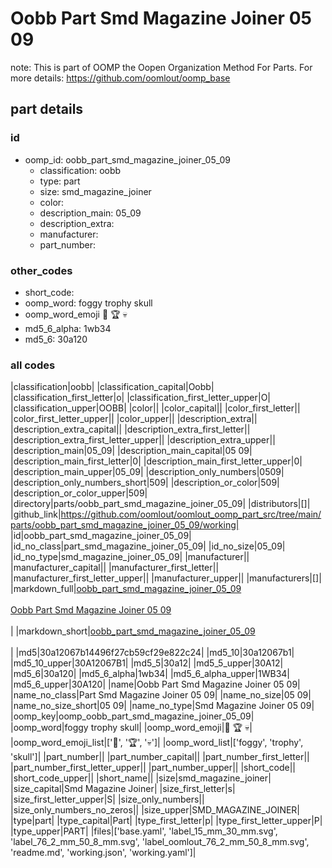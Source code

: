 # Oobb Part Smd Magazine Joiner 05 09  

note: This is part of OOMP the Oopen Organization Method For Parts. For more details: https://github.com/oomlout/oomp_base

##  part details





### id
* oomp_id: oobb_part_smd_magazine_joiner_05_09
  * classification: oobb
  * type: part
  * size: smd_magazine_joiner
  * color: 
  * description_main: 05_09
  * description_extra: 
  * manufacturer: 
  * part_number: 

### other_codes
* short_code: 
* oomp_word: foggy trophy skull
* oomp_word_emoji :foggy: :trophy: :skull:
* md5_6_alpha: 1wb34
* md5_6: 30a120

### all codes 
|classification|oobb|
|classification_capital|Oobb|
|classification_first_letter|o|
|classification_first_letter_upper|O|
|classification_upper|OOBB|
|color||
|color_capital||
|color_first_letter||
|color_first_letter_upper||
|color_upper||
|description_extra||
|description_extra_capital||
|description_extra_first_letter||
|description_extra_first_letter_upper||
|description_extra_upper||
|description_main|05_09|
|description_main_capital|05 09|
|description_main_first_letter|0|
|description_main_first_letter_upper|0|
|description_main_upper|05_09|
|description_only_numbers|0509|
|description_only_numbers_short|509|
|description_or_color|509|
|description_or_color_upper|509|
|directory|parts/oobb_part_smd_magazine_joiner_05_09|
|distributors|[]|
|github_link|https://github.com/oomlout/oomlout_oomp_part_src/tree/main/parts/oobb_part_smd_magazine_joiner_05_09/working|
|id|oobb_part_smd_magazine_joiner_05_09|
|id_no_class|part_smd_magazine_joiner_05_09|
|id_no_size|05_09|
|id_no_type|smd_magazine_joiner_05_09|
|manufacturer||
|manufacturer_capital||
|manufacturer_first_letter||
|manufacturer_first_letter_upper||
|manufacturer_upper||
|manufacturers|[]|
|markdown_full|[oobb_part_smd_magazine_joiner_05_09](https://github.com/oomlout/oomlout_oomp_part_src/tree/main/parts/oobb_part_smd_magazine_joiner_05_09/working)<br>[](https://github.com/oomlout/oomlout_oomp_part_src/tree/main/parts/oobb_part_smd_magazine_joiner_05_09/working)<br>[Oobb Part Smd Magazine Joiner 05 09](https://github.com/oomlout/oomlout_oomp_part_src/tree/main/parts/oobb_part_smd_magazine_joiner_05_09/working)<br><br>|
|markdown_short|[oobb_part_smd_magazine_joiner_05_09](https://github.com/oomlout/oomlout_oomp_part_src/tree/main/parts/oobb_part_smd_magazine_joiner_05_09/working)<br><br>|
|md5|30a12067b14496f27cb59cf29e822c24|
|md5_10|30a12067b1|
|md5_10_upper|30A12067B1|
|md5_5|30a12|
|md5_5_upper|30A12|
|md5_6|30a120|
|md5_6_alpha|1wb34|
|md5_6_alpha_upper|1WB34|
|md5_6_upper|30A120|
|name|Oobb Part Smd Magazine Joiner 05 09|
|name_no_class|Part Smd Magazine Joiner 05 09|
|name_no_size|05 09|
|name_no_size_short|05 09|
|name_no_type|Smd Magazine Joiner 05 09|
|oomp_key|oomp_oobb_part_smd_magazine_joiner_05_09|
|oomp_word|foggy trophy skull|
|oomp_word_emoji|:foggy: :trophy: :skull:|
|oomp_word_emoji_list|[':foggy:', ':trophy:', ':skull:']|
|oomp_word_list|['foggy', 'trophy', 'skull']|
|part_number||
|part_number_capital||
|part_number_first_letter||
|part_number_first_letter_upper||
|part_number_upper||
|short_code||
|short_code_upper||
|short_name||
|size|smd_magazine_joiner|
|size_capital|Smd Magazine Joiner|
|size_first_letter|s|
|size_first_letter_upper|S|
|size_only_numbers||
|size_only_numbers_no_zeros||
|size_upper|SMD_MAGAZINE_JOINER|
|type|part|
|type_capital|Part|
|type_first_letter|p|
|type_first_letter_upper|P|
|type_upper|PART|
|files|['base.yaml', 'label_15_mm_30_mm.svg', 'label_76_2_mm_50_8_mm.svg', 'label_oomlout_76_2_mm_50_8_mm.svg', 'readme.md', 'working.json', 'working.yaml']|
